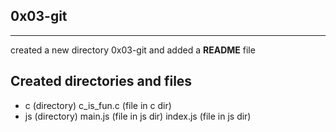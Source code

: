
## 0x03-git
---
created a new directory 0x03-git and added a **README** file

## Created directories and files

- c (directory)
       c_is_fun.c (file in c dir)
- js (directory)
       main.js (file in js dir)
       index.js (file in js dir)

